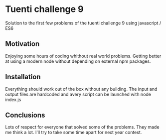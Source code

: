 #  Tuenti challenge 9

Solution to the first few problems of the tuenti challenge 9 using javascript / ES6

## Motivation

Enjoying some hours of coding whithout real world problems. Getting better at using a modern node without depending on external npm packages. 

## Installation

Everything should work out of the box without any building. The input and output files are hardcoded and avery script can be launched with node index.js

## Conclusions

Lots of respect for everyone that solved some of the problems. They made me think a lot. I'll try to take some time apart for next year contest.


